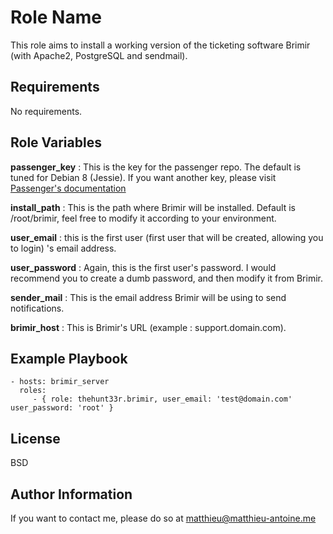Role Name
=========

This role aims to install a working version of the ticketing software Brimir (with Apache2, PostgreSQL and sendmail).

Requirements
------------

No requirements.

Role Variables
--------------

**passenger_key** : This is the key for the passenger repo. The default is tuned for Debian 8 (Jessie). If you want another key, please visit [Passenger's documentation](https://www.phusionpassenger.com/documentation/Users%20guide%20Apache.html)


**install_path** : This is the path where Brimir will be installed. Default is /root/brimir, feel free to modify it according to your environment.


**user_email** : this is the first user (first user that will be created, allowing you to login) 's email address. 


**user_password** : Again, this is the first user's password. I would recommend you to create a dumb password, and then modify it from Brimir.


**sender_mail** : This is the email address Brimir will be using to send notifications.


**brimir_host** : This is Brimir's URL (example : support.domain.com).


Example Playbook
----------------


    - hosts: brimir_server
      roles:
         - { role: thehunt33r.brimir, user_email: 'test@domain.com'       user_password: 'root' }

License
-------

BSD

Author Information
------------------

If you want to contact me, please do so at matthieu@matthieu-antoine.me
